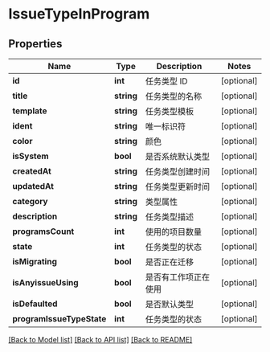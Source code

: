 # IssueTypeInProgram

## Properties

Name | Type | Description | Notes
------------ | ------------- | ------------- | -------------
**id** | **int** | 任务类型 ID | [optional] 
**title** | **string** | 任务类型的名称 | [optional] 
**template** | **string** | 任务类型模板 | [optional] 
**ident** | **string** | 唯一标识符 | [optional] 
**color** | **string** | 颜色 | [optional] 
**isSystem** | **bool** | 是否系统默认类型 | [optional] 
**createdAt** | **string** | 任务类型创建时间 | [optional] 
**updatedAt** | **string** | 任务类型更新时间 | [optional] 
**category** | **string** | 类型属性 | [optional] 
**description** | **string** | 任务类型描述 | [optional] 
**programsCount** | **int** | 使用的项目数量 | [optional] 
**state** | **int** | 任务类型的状态 | [optional] 
**isMigrating** | **bool** | 是否正在迁移 | [optional] 
**isAnyissueUsing** | **bool** | 是否有工作项正在使用 | [optional] 
**isDefaulted** | **bool** | 是否默认类型 | [optional] 
**programIssueTypeState** | **int** | 任务类型的状态 | [optional] 

[[Back to Model list]](../../README.md#documentation-for-models) [[Back to API list]](../../README.md#documentation-for-api-endpoints) [[Back to README]](../../README.md)


